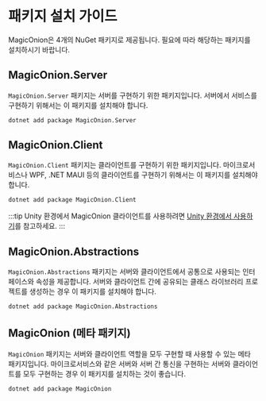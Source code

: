 # 패키지 설치 가이드

MagicOnion은 4개의 NuGet 패키지로 제공됩니다. 필요에 따라 해당하는 패키지를 설치하시기 바랍니다.

## MagicOnion.Server
`MagicOnion.Server` 패키지는 서버를 구현하기 위한 패키지입니다. 서버에서 서비스를 구현하기 위해서는 이 패키지를 설치해야 합니다.

```bash
dotnet add package MagicOnion.Server
```

## MagicOnion.Client
`MagicOnion.Client` 패키지는 클라이언트를 구현하기 위한 패키지입니다. 마이크로서비스나 WPF, .NET MAUI 등의 클라이언트를 구현하기 위해서는 이 패키지를 설치해야 합니다.

```bash
dotnet add package MagicOnion.Client
```

:::tip
Unity 환경에서 MagicOnion 클라이언트를 사용하려면 [Unity 환경에서 사용하기](unity)를 참고하세요.
:::

## MagicOnion.Abstractions
`MagicOnion.Abstractions` 패키지는 서버와 클라이언트에서 공통으로 사용되는 인터페이스와 속성을 제공합니다. 서버와 클라이언트 간에 공유되는 클래스 라이브러리 프로젝트를 생성하는 경우 이 패키지를 설치해야 합니다.

```bash
dotnet add package MagicOnion.Abstractions
```

## MagicOnion (메타 패키지)
`MagicOnion` 패키지는 서버와 클라이언트 역할을 모두 구현할 때 사용할 수 있는 메타 패키지입니다.
마이크로서비스와 같은 서버와 서버 간 통신을 구현하는 서버와 클라이언트를 모두 구현하는 경우 이 패키지를 설치하는 것이 좋습니다.

```bash
dotnet add package MagicOnion
```
